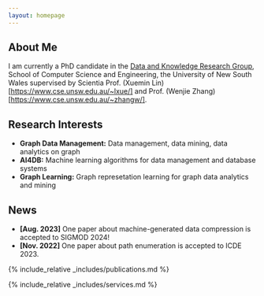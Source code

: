 ```yaml
---
layout: homepage
---
```


## About Me

I am currently a PhD candidate in the [Data and Knowledge Research Group](https://unswdb.github.io/), School of Computer Science and Engineering, the University of New South Wales supervised by Scientia Prof. (Xuemin Lin)[https://www.cse.unsw.edu.au/~lxue/] and Prof. (Wenjie Zhang)[https://www.cse.unsw.edu.au/~zhangw/]. 

## Research Interests
- **Graph Data Management:** Data management, data mining, data analytics on graph
- **AI4DB:** Machine learning algorithms for data management and database systems
- **Graph Learning:** Graph represetation learning for graph data analytics and mining

## News

- **[Aug. 2023]** One paper about machine-generated data compression is accepted to SIGMOD 2024!
- **[Nov. 2022]** One paper about path enumeration is accepted to ICDE 2023.

{% include_relative _includes/publications.md %}

{% include_relative _includes/services.md %}
